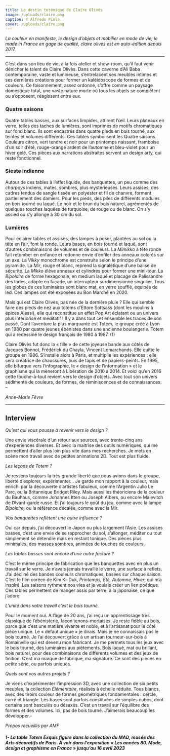 ```yaml
---
title: Le destin totémique de Claire Olivès
image: /uploads/claire.png
caption: © Alfredo Piola
cover: /uploads/claire.png
---
```

*La couleur en manifeste, le design d’objets et mobilier en mode de vie, le made in France en gage de qualité, claire olivès est en auto-édition depuis 2017.*

- - -

C’est dans son lieu de vie, à la fois atelier et show-room, qu’il faut venir dénicher le talent de Claire Olivès. Dans cette caverne d’Ali Baba contemporaine, vaste et lumineuse, s’entrelacent ses meubles intimes et ses dernières créations pour former un kaléidoscope de formes et de couleurs. Ce foisonnement, assez ordonné, s’offre comme un paysage domestique total, une vaste nature morte où tous les objets se complètent ou s’opposent, réagissent entre eux.

### Quatre saisons

Quatre tables basses, aux surfaces limpides, attirent l’œil. Leurs plateaux en verre, telles des taches de lumières, sont imprimés de motifs chromatiques sur fond blanc. Ils sont encastrés dans quatre pieds en bois tourné, aux teintes et volumes différents. Ces tables symbolisent les Quatre saisons. Couleurs citron, vert tendre et noir pour un printemps naissant, framboise d’un soir d’été, rouge-orangé ardent de l’automne et bleu-violet pour un hiver gelé. Ces pièces aux narrations abstraites servent un design arty, qui reste fonctionnel.

### Sieste indienne

Autour de ces tables à l’effet liquide, des banquettes, un peu comme des *charpoys* indiens, mates, sombres, plus mystérieuses. Leurs assises, des cadres tendus de sangle tissée en polyester et fil de chanvre, forment partiellement des damiers. Pour les pieds, des piles de différents modules en bois tourné ou laqué. Le noir et le brun du bois naturel, agrémentés de quelques touches laquées de turquoise, de rouge ou de blanc. On s’y assied ou s’y allonge à 30 cm du sol.

### Lumières

Pour éclairer tables et assises, des lampes à poser, plantées au sol ou la tête en l’air, font la ronde. Leurs bases, en bois tourné et laqué, sont d’autres combinaisons de volumes et de couleurs. La *Mimikko* à tête ronde fait retomber en enfance et redonne envie d’enfiler des anneaux colorés sur un axe. La *Vikky* monochrome est construite selon le principe d’une pyramide. La *Mir*, rouge et blanc, reprend la signalétique d’une balise de sécurité. La *Mikko* élève anneaux et cylindres pour former une mini-tour. La *Bipolaire* de forme hexagonale, en medium laqué et placage de Palissandre des Indes, adopte en façade, un interrupteur surdimensionné singulier. Tous les globes de ces luminaires sont blanc mat, en verre soufflé, équipés de led. Ces lampes ont été exposées au Bon Marché en 2020.

Mais qui est Claire Olivès, pas née de la dernière pluie ? Elle qui semble faire des pieds de nez aux totems d’Ettore Sottsass (dont les moulins à épices Alessi), elle qui reconstitue un effet Pop Art éclatant ou un univers plus intériorisé et méditatif ! Il y a dans tout cet ensemble les traces de son passé. Dont l’aventure la plus marquante est Totem, le groupe créé à Lyon en 1980 par quatre jeunes ébénistes dans une ancienne boulangerie. Totem qui a redessiné le design français de 1980 à 1987. (1)

Claire Olivès fut donc la « fille » de cette joyeuse bande aux côtés de Jacques Bonnot, Frédérick du Chayla, Vincent Lemarchands. Elle quitte le groupe en 1986. S’installe alors à Paris, et multiplie les expériences : elle sera créatrice de chaussures, puis de tapis et de papiers-peints. En 1995, elle bifurque vers l’infographie, le « design de l’information » et le graphisme qui la mèneront à Libération de 2010 à 2014. Et voici qu’en 2016 cette touche-à-tout revient vers le design d’objets. Avec tout son univers sédimenté de couleurs, de formes, de réminiscences et de connaissances. –

*Anne-Marie Fèvre*

- - -

## Interview

*Qu’est qui vous pousse à revenir vers le design ?*

Une envie viscérale d’un retour aux sources, avec trente-cinq ans d’expériences diverses. Et avec la maitrise des outils numériques, qui me permettent d’aller plus loin plus vite dans mes recherches. Je mets en scène mon travail avec de petites animations 2D. Tout est plus fluide.

*Les leçons de Totem ?*

Je ressens toujours la très grande liberté que nous avions dans le groupe, liberté d’explorer, expérimenter… Je garde mon rapport à la couleur, mais enrichi par la découverte d’artistes fabuleux, comme l’Argentin Julio Le Parc, ou la Britannique Bridget Riley. Mais aussi les théoriciens de la couleur du Bauhaus, comme Johannes Itten ou Joseph Albers, ou encore Malevitch de l’Avant-garde russe. Et j’ai toujours le goût du jeu, comme avec la lampe *Bipolaire,* ou la référence décalée, comme avec la Mir.

*Vos banquettes reflètent une autre influence ?*

Oui car depuis, j’ai découvert le Japon ou plus largement l’Asie. Les assises basses, c’est une envie de se rapprocher du sol, s’allonger, méditer ou tout simplement se détendre mais en restant tonique. Des pièces plus minimales, des masses sombres, animées de touches de couleurs.

*Les tables basses sont encore d’une autre facture ?*

C’est le même principe de fabrication que les banquettes avec en plus un travail sur le verre. Je n’avais jamais travaillé le verre, une surface à reflets. J’ai décliné des bandes couleurs chromatiques, basées sur chaque saison. C’est le film coréen de Kim Ki-Duk, *Printemps, Été, Automne, Hiver*, qui m’a inspiré. Les saisons rythment nos vies et je voulais créer un lien poétique. Ces tables permettent de manger assis par terre, à la japonaise, ce que j’adore.

*L’unité dans votre travail c’est le bois tourné.*

Pour le moment oui. A l’âge de 20 ans, j’ai reçu un apprentissage très classique de l’ébénisterie, façon tenons-mortaises. Je reste fidèle au bois, parce que c’est une matière vivante et noble, et à l’artisanat pour le côté pièce unique. Le « défaut unique » je dirais. Mais je ne connaissais pas le bois tourné. Je l’ai découvert grâce à un artisan tourneur-sur-bois à Romainville qui est devenu mon fabricant. Je me permets tous les jeux avec le bois tourné, des luminaires aux piétements. Bois laqué, mat ou brillant, bois naturel, pour des combinaisons de différents volumes et des jeux de finition. C’est ma marque de fabrique, ma signature. Ce sont des pièces en petite série, ou parfois uniques.

*Quels sont vos autres projets ?*

Je viens d’expérimenter l’impression 3D, avec une collection de six petits meubles, la collection *Élémentaire*, réalisés à échelle réduite. Tous blancs, avec des tiroirs couleur de formes géométriques fondamentales : cercle, carré et triangle. Les bases sont parfois constituées de simples cubes, dont certains sont basculés ou désaxés. C’est un travail sur l’équilibre des formes et des volumes. Ici, pas de bois tourné. J’aimerais beaucoup les développer.-

*Propos recueillis par AMF*

##### 1- La table Totem Exquis figure dans la collection du MAD, musée des Arts décoratifs de Paris. À voir dans l’exposition « Les années 80. Mode, design et graphisme en France » jusqu'au 16 avril 2023